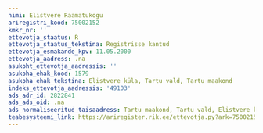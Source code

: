```yaml
---
nimi: Elistvere Raamatukogu
ariregistri_kood: 75002152
kmkr_nr: ''
ettevotja_staatus: R
ettevotja_staatus_tekstina: Registrisse kantud
ettevotja_esmakande_kpv: 11.05.2000
ettevotja_aadress: .na
asukoht_ettevotja_aadressis: ''
asukoha_ehak_kood: 1579
asukoha_ehak_tekstina: Elistvere küla, Tartu vald, Tartu maakond
indeks_ettevotja_aadressis: '49103'
ads_adr_id: 2822841
ads_ads_oid: .na
ads_normaliseeritud_taisaadress: Tartu maakond, Tartu vald, Elistvere küla
teabesysteemi_link: https://ariregister.rik.ee/ettevotja.py?ark=75002152&ref=rekvisiidid
---
```


